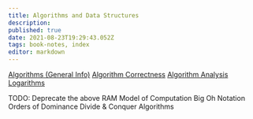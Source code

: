 ```yaml
---
title: Algorithms and Data Structures
description: 
published: true
date: 2021-08-23T19:29:43.052Z
tags: book-notes, index
editor: markdown
---
```


[Algorithms (General Info)](/computer-science/algorithms-and-data-structures/algorithms-general)
[Algorithm Correctness](/computer-science/algorithms-and-data-structures/algorithm-correctness)
[Algorithm Analysis](/computer-science/algorithms-and-data-structures/algorithm-analysis)
[Logarithms](/computer-science/algorithms-and-data-structures/logarithms)

TODO: Deprecate the above
RAM Model of Computation
Big Oh Notation
Orders of Dominance
Divide & Conquer Algorithms